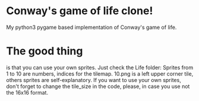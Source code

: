 # Conway's game of life clone!
My python3 pygame based implementation of Conway's game of life. 

# The good thing

is that you can use your own sprites. Just check the Life folder: Sprites from 1 to 10 are numbers, indices for the tilemap. 10.png is a left upper corner tile, others sprites are self-explanatory. If you want to use your own sprites, don't forget to change the tile_size in the code, please, in case you use not the 16x16 format.
